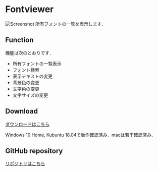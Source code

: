 # Fontviewer

![Screenshot](https://raw.githubusercontent.com/ssssota/fontviewer/master/Screenshot.png)
所有フォントの一覧を表示します．

## Function

機能は次のとおりです．

- 所有フォントの一覧表示
- フォント検索
- 表示テキストの変更
- 背景色の変更
- 文字色の変更
- 文字サイズの変更

## Download

[ダウンロードはこちら](https://github.com/ssssota/fontviewer/releases)

Windows 10 Home, Kubuntu 18.04で動作確認済み．macは若干確認済み．

## GitHub repository

[リポジトリはこちら](https://github.com/ssssota/fontviewer)
